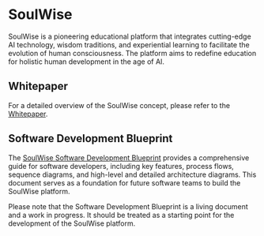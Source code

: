 # SoulWise

SoulWise is a pioneering educational platform that integrates cutting-edge AI technology, wisdom traditions, and experiential learning to facilitate the evolution of human consciousness. The platform aims to redefine education for holistic human development in the age of AI.

## Whitepaper

For a detailed overview of the SoulWise concept, please refer to the [Whitepaper](https://github.com/anupneupane/soulwise/blob/main/Whitepaper.pdf).

## Software Development Blueprint

The [SoulWise Software Development Blueprint](https://github.com/anupneupane/soulwise/blob/main/SoulWise%E2%84%A2%20Software%20Development%20Blueprint.pdf) provides a comprehensive guide for software developers, including key features, process flows, sequence diagrams, and high-level and detailed architecture diagrams. This document serves as a foundation for future software teams to build the SoulWise platform.

Please note that the Software Development Blueprint is a living document and a work in progress. It should be treated as a starting point for the development of the SoulWise platform.